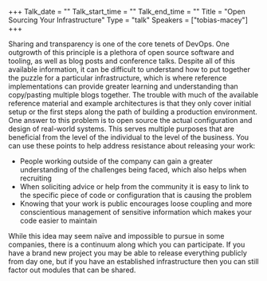 +++
Talk_date = ""
Talk_start_time = ""
Talk_end_time = ""
Title = "Open Sourcing Your Infrastructure"
Type = "talk"
Speakers = ["tobias-macey"]
+++


Sharing and transparency is one of the core tenets of DevOps. One outgrowth of this principle is a plethora of open source software and tooling, as well as blog posts and conference talks. Despite all of this available information, it can be difficult to understand how to put together the puzzle for a particular infrastructure, which is where reference implementations can provide greater learning and understanding than copy/pasting multiple blogs together. The trouble with much of the available reference material and example architectures is that they only cover initial setup or the first steps along the path of building a production environment. One answer to this problem is to open source the actual configuration and design of real-world systems. This serves multiple purposes that are beneficial from the level of the individual to the level of the business. You can use these points to help address resistance about releasing your work: 
- People working outside of the company can gain a greater understanding of the challenges being faced, which also helps when recruiting 
- When soliciting advice or help from the community it is easy to link to the specific piece of code or configuration that is causing the problem 
- Knowing that your work is public encourages loose coupling and more conscientious management of sensitive information which makes your code easier to maintain

While this idea may seem naïve and impossible to pursue in some companies, there is a continuum along which you can participate. If you have a brand new project you may be able to release everything publicly from day one, but if you have an established infrastructure then you can still factor out modules that can be shared.

